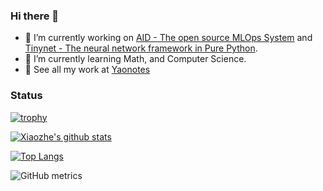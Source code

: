 ### Hi there 👋

- 🔭 I’m currently working on [AID - The open source MLOps System](https://aid.autoai.org) and [Tinynet - The neural network framework in Pure Python](https://tinynet.autoai.org).
- 🌱 I’m currently learning Math, and Computer Science.
- 👋 See all my work at [Yaonotes](https://yaonotes.org)

### Status

[![trophy](https://github-profile-trophy.vercel.app/?username=xzyaoi)](https://yaonotes.org)

[![Xiaozhe's github stats](https://github-readme-stats.vercel.app/api?username=xzyaoi&count_private=true)](https://github.com/xzyaoi)

[![Top Langs](https://github-readme-stats.vercel.app/api/top-langs/?username=xzyaoi&hide=php,html)](https://github.com/xzyaoi)

![GitHub metrics](https://metrics.lecoq.io/xzyaoi)
